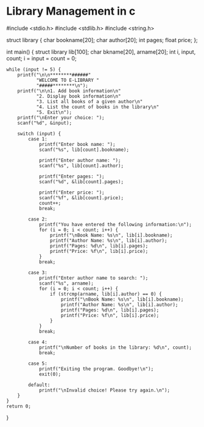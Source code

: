 # Library Management in c

#include <stdio.h>
#include <stdlib.h>
#include <string.h>

struct library {
    char bookname[20];
    char author[20];
    int pages;
    float price;
};

int main() {
    struct library lib[100];
    char bkname[20], arname[20];
    int i, input, count;
    i = input = count = 0;

    while (input != 5) {
        printf("\n\n********######"
               "WELCOME TO E-LIBRARY "
               "#####********\n");
        printf("\n\n1. Add book information\n"
               "2. Display book information\n"
               "3. List all books of a given author\n"
               "4. List the count of books in the library\n"
               "5. Exit\n");
        printf("\nEnter your choice: ");
        scanf("%d", &input);

        switch (input) {
            case 1:
                printf("Enter book name: ");
                scanf("%s", lib[count].bookname);

                printf("Enter author name: ");
                scanf("%s", lib[count].author);

                printf("Enter pages: ");
                scanf("%d", &lib[count].pages);

                printf("Enter price: ");
                scanf("%f", &lib[count].price);
                count++;
                break;

            case 2:
                printf("You have entered the following information:\n");
                for (i = 0; i < count; i++) {
                    printf("\nBook Name: %s\n", lib[i].bookname);
                    printf("Author Name: %s\n", lib[i].author);
                    printf("Pages: %d\n", lib[i].pages);
                    printf("Price: %f\n", lib[i].price);
                }
                break;

            case 3:
                printf("Enter author name to search: ");
                scanf("%s", arname);
                for (i = 0; i < count; i++) {
                    if (strcmp(arname, lib[i].author) == 0) {
                        printf("\nBook Name: %s\n", lib[i].bookname);
                        printf("Author Name: %s\n", lib[i].author);
                        printf("Pages: %d\n", lib[i].pages);
                        printf("Price: %f\n", lib[i].price);
                    }
                }
                break;

            case 4:
                printf("\nNumber of books in the library: %d\n", count);
                break;

            case 5:
                printf("Exiting the program. Goodbye!\n");
                exit(0);

            default:
                printf("\nInvalid choice! Please try again.\n");
        }
    }
    return 0;
}

